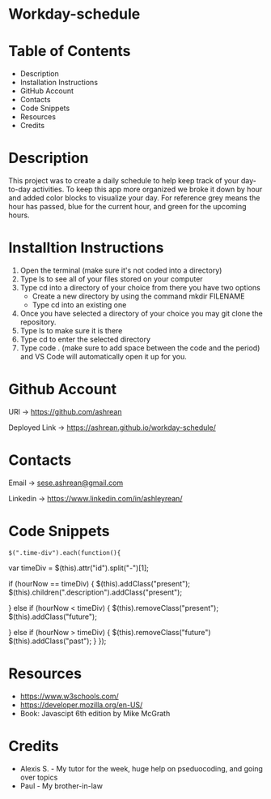 # Workday-schedule

# Table of Contents
 - Description
 - Installation Instructions
 - GitHub Account
 - Contacts
 - Code Snippets
 - Resources
 - Credits

# Description
This project was to create a daily schedule to help keep track of your day-to-day activities. To keep this app more organized we broke it down by hour and added color blocks to visualize your day.  For reference grey means the hour has passed, blue for the current hour, and green for the upcoming hours.

# Installtion Instructions
1. Open the terminal (make sure it's not coded into a directory)
2. Type ls to see all of your files stored on your computer
3. Type cd into a directory of your choice from there you have two options
    - Create a new directory by using the command mkdir FILENAME
    - Type cd into an existing one
4. Once you have selected a directory of your choice you may git clone the repository.
5. Type ls to make sure it is there
6. Type cd to enter the selected directory
7. Type code . (make sure to add space between the code and the period) and VS Code will automatically open it up for you.

# Github Account
URl -> https://github.com/ashrean

Deployed Link -> https://ashrean.github.io/workday-schedule/

# Contacts
Email -> sese.ashrean@gmail.com

Linkedin -> https://www.linkedin.com/in/ashleyrean/


# Code Snippets
    $(".time-div").each(function(){
  var timeDiv = $(this).attr("id").split("-")[1];

  if (hourNow == timeDiv) {
    $(this).addClass("present");
    $(this).children(".description").addClass("present");

  } else if (hourNow < timeDiv) {
    $(this).removeClass("present");
    $(this).addClass("future");

  } else if (hourNow > timeDiv) {
    $(this).removeClass("future")
    $(this).addClass("past");
  }
});


# Resources
- https://www.w3schools.com/
- https://developer.mozilla.org/en-US/
- Book: Javascipt 6th edition by Mike McGrath

# Credits
- Alexis S. - My tutor for the week, huge help on pseduocoding, and going over topics
- Paul - My brother-in-law
